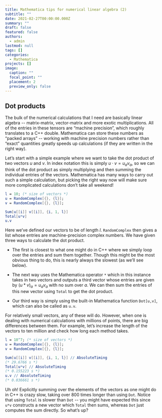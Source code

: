 ```yaml
---
title: Mathematica tips for numerical linear algebra (2)
subtitle: ""
date: 2021-02-27T00:00:00.000Z
summary: ""
draft: false
featured: false
authors:
  - admin
lastmod: null
tags: []
categories:
  - Mathematica
projects: []
image:
  caption: ""
  focal_point: ""
  placement: 2
  preview_only: false
---
```

## Dot products

The bulk of the numerical calculations that I need are basically linear algebra -- matrix-matrix, vector-matrix and more exotic multiplications. All of the entries in these tensors are “machine precision”, which roughly translates to a C++ double. Mathematica can store these numbers as “packed arrays” -- working with machine precision numbers rather than “exact” quantities greatly speeds up calculations (if they are written in the right way).

Let’s start with a simple example where we want to take the dot product of two vectors $u$ and $v$. In index notation this is simply $u \cdot v =u_a v_a$, so we can think of the dot product as simply multiplying and then summing the individual entries of the vectors. Mathematica has many ways to carry out such a simple calculation, but picking the right way now will make sure more complicated calculations don’t take all weekend!

```mathematica
l = 10; (* size of vectors *)
u = RandomComplex[{}, {l}];
v = RandomComplex[{}, {l}];

Sum[u[[i]] v[[i]], {i, 1, l}]
Total[u*v]
u.v
```

Here we’ve defined our vectors to be of length $l$. `RandomComplex` then gives a list whose entries are machine-precision complex numbers. We have given three ways to calculate the dot product.

- The first is closest to what one might do in C++ where we simply loop over the entries and sum them together. Though this might be the most obvious thing to do, this is nearly always the slowest (as we’ll see below).

- The next way uses the Mathematica operator `*` which in this instance takes in two vectors and outputs a third vector whose entries are given by $(u*v)_a = u_a v_a$  with no sum over $a$. We can then sum the entries of this new vector using `Total` to get the dot product.

- Our third way is simply using the built-in Mathematica function `Dot[u,v]`, which can also be called as `u.v`.

For relatively small vectors, any of these will do. However, when one is dealing with numerical calculations with millions of points, there are big differences between them. For example, let’s increase the length of the vectors to ten million and check how long each method takes.

```mathematica
l = 10^7; (* size of vectors *)
u = RandomComplex[{}, {l}];
v = RandomComplex[{}, {l}];

Sum[u[[i]] v[[i]], {i, 1, l}] // AbsoluteTiming
(* 29.6766 s *)
Total[u*v] // AbsoluteTiming
(* 0.155223 s *)
u.v // AbsoluteTiming
(* 0.036661 s *)
```

Uh oh! Explicitly summing over the elements of the vectors as one might do in C++ is crazy slow, taking over 800 times longer than using `Dot`. Notice that using `Total` is slower than `Dot` -- you might have expected this since `u*v` constructs a new vector which `Total` then sums, whereas `Dot` just computes the sum directly. So what’s up?
